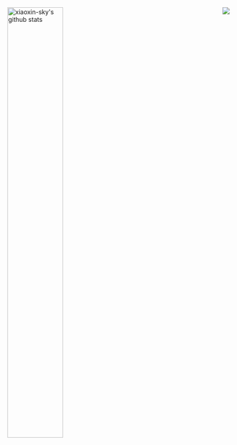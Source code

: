 <!--
**xiaoxin-sky/xiaoxin-sky** is a ✨ _special_ ✨ repository because its `README.md` (this file) appears on your GitHub profile.

Here are some ideas to get you started:

- 🔭 I’m currently working on ...
- 🌱 I’m currently learning ...
- 👯 I’m looking to collaborate on ...
- 🤔 I’m looking for help with ...
- 💬 Ask me about ...
- 📫 How to reach me: ...
- 😄 Pronouns: ...
- ⚡ Fun fact: ...
-->
<a target="_blank" rel="noopener noreferrer" href="https://camo.githubusercontent.com/00f2da580e32344a3733401187c3a329c3c2cbb3631cfdb8723dbd62a703cc1a/68747470733a2f2f6b6f6d617265762e636f6d2f67687076632f3f757365726e616d653d596173682d53696e67683126636f6c6f723d666636396234266c6162656c3d76697369746f7273267374796c653d666c61742d737175617265">
  <img src="https://camo.githubusercontent.com/00f2da580e32344a3733401187c3a329c3c2cbb3631cfdb8723dbd62a703cc1a/68747470733a2f2f6b6f6d617265762e636f6d2f67687076632f3f757365726e616d653d596173682d53696e67683126636f6c6f723d666636396234266c6162656c3d76697369746f7273267374796c653d666c61742d737175617265" align="right" data-canonical-src="https://komarev.com/ghpvc/?username=xiaoxin-sky&amp;color=ff69b4&amp;label=visitors&amp;style=flat-square" style="max-width:100%;"></a>
<img align="left" alt="xiaoxin-sky's github stats" width="50%" src="https://github-readme-stats.vercel.app/api?username=xiaoxin-sky&show_icons=true">
